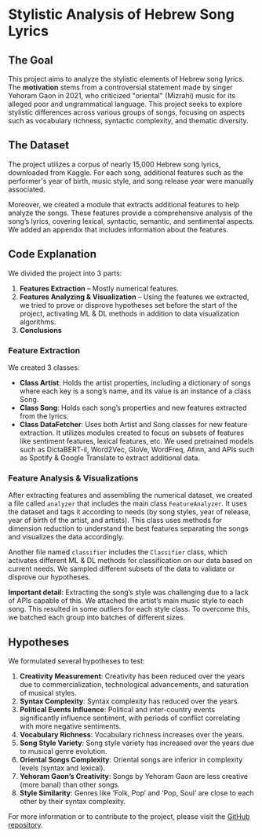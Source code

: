 # Stylistic Analysis of Hebrew Song Lyrics

## The Goal

This project aims to analyze the stylistic elements of Hebrew song lyrics. The **motivation** stems from a controversial statement made by singer Yehoram Gaon in 2021, who criticized "oriental" (Mizrahi) music for its alleged poor and ungrammatical language. This project seeks to explore stylistic differences across various groups of songs, focusing on aspects such as vocabulary richness, syntactic complexity, and thematic diversity.

## The Dataset

The project utilizes a corpus of nearly 15,000 Hebrew song lyrics, downloaded from Kaggle. For each song, additional features such as the performer's year of birth, music style, and song release year were manually associated.

Moreover, we created a module that extracts additional features to help analyze the songs. These features provide a comprehensive analysis of the song’s lyrics, covering lexical, syntactic, semantic, and sentimental aspects. We added an appendix that includes information about the features.

## Code Explanation

We divided the project into 3 parts:

1. **Features Extraction** – Mostly numerical features.
2. **Features Analyzing & Visualization** – Using the features we extracted, we tried to prove or disprove hypotheses set before the start of the project, activating ML & DL methods in addition to data visualization algorithms.
3. **Conclusions**

### Feature Extraction

We created 3 classes:

- **Class Artist**: Holds the artist properties, including a dictionary of songs where each key is a song’s name, and its value is an instance of a class Song.
- **Class Song**: Holds each song’s properties and new features extracted from the lyrics.
- **Class DataFetcher**: Uses both Artist and Song classes for new feature extraction. It utilizes modules created to focus on subsets of features like sentiment features, lexical features, etc. We used pretrained models such as DictaBERT-il, Word2Vec, GloVe, WordFreq, Afinn, and APIs such as Spotify & Google Translate to extract additional data.

### Feature Analysis & Visualizations

After extracting features and assembling the numerical dataset, we created a file called `analyzer` that includes the main class `FeatureAnalyzer`. It uses the dataset and tags it according to needs (by song styles, year of release, year of birth of the artist, and artists). This class uses methods for dimension reduction to understand the best features separating the songs and visualizes the data accordingly.

Another file named `classifier` includes the `Classifier` class, which activates different ML & DL methods for classification on our data based on current needs. We sampled different subsets of the data to validate or disprove our hypotheses.

**Important detail**: Extracting the song’s style was challenging due to a lack of APIs capable of this. We attached the artist’s main music style to each song. This resulted in some outliers for each style class. To overcome this, we batched each group into batches of different sizes.

## Hypotheses

We formulated several hypotheses to test:

1. **Creativity Measurement**: Creativity has been reduced over the years due to commercialization, technological advancements, and saturation of musical styles.
2. **Syntax Complexity**: Syntax complexity has reduced over the years.
3. **Political Events Influence**: Political and inter-country events significantly influence sentiment, with periods of conflict correlating with more negative sentiments.
4. **Vocabulary Richness**: Vocabulary richness increases over the years.
5. **Song Style Variety**: Song style variety has increased over the years due to musical genre evolution.
6. **Oriental Songs Complexity**: Oriental songs are inferior in complexity levels (syntax and lexical).
7. **Yehoram Gaon’s Creativity**: Songs by Yehoram Gaon are less creative (more banal) than other songs.
8. **Style Similarity**: Genres like ‘Folk, Pop’ and ‘Pop, Soul’ are close to each other by their syntax complexity.


For more information or to contribute to the project, please visit the [GitHub repository](#).
